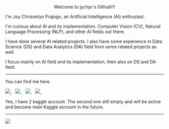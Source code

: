 <div align="center">Welcome to jychpr's Github!!!</div>

I'm Joy Chrissetyo Prajogo, an Artificial Intelligence (AI) enthusiast.

I'm curious about AI and its implementation. Computer Vision (CV), Natural Language Processing (NLP), and other AI fields out there.


I have done several AI related projects. I also have some experience in Data Science (DS) and Data Analytics (DA) field from some related projects as well.

I focus mainly on AI field and its implementation, then also on DS and DA field.

---

You can find me here.

<a href="https://www.linkedin.com/in/joychrissetyoprajogo/">
    <img src="https://img.shields.io/badge/linkedin-%230077B5.svg?style=for-the-badge&logo=linkedin&logoColor=white">
</a>&nbsp;&nbsp;
<a href="https://github.com/jychpr">
    <img src="https://img.shields.io/badge/github-%23121011.svg?style=for-the-badge&logo=github&logoColor=white">
</a>&nbsp;&nbsp;
<a href="https://www.kaggle.com/joycpkxatze">
    <img src="https://img.shields.io/badge/Kaggle-035a7d?style=for-the-badge&logo=kaggle&logoColor=white">
</a>&nbsp;&nbsp;
<a href="https://www.kaggle.com/jychpr">
    <img src="https://img.shields.io/badge/Kaggle-035a7d?style=for-the-badge&logo=kaggle&logoColor=white">
</a>&nbsp;&nbsp;

Yes, I have 2 kaggle account. The second one still empty and will be active and become main Kaggle account in the future.

---

![](https://komarev.com/ghpvc/?username=jychpr&color=brightgreen&style=flat-square)

<!--
### Hi there 👋

**jychpr/jychpr** is a ✨ _special_ ✨ repository because its `README.md` (this file) appears on your GitHub profile.

Here are some ideas to get you started:

- 🔭 I’m currently working on ...
- 🌱 I’m currently learning ...
- 👯 I’m looking to collaborate on ...
- 🤔 I’m looking for help with ...
- 💬 Ask me about ...
- 📫 How to reach me: ...
- 😄 Pronouns: ...
- ⚡ Fun fact: ...
-->
